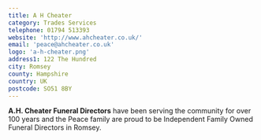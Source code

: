 ```yaml
---
title: A H Cheater
category: Trades Services
telephone: 01794 513393
website: 'http://www.ahcheater.co.uk/'
email: 'peace@ahcheater.co.uk'
logo: 'a-h-cheater.png'
address1: 122 The Hundred
city: Romsey
county: Hampshire
country: UK
postcode: SO51 8BY
---
```

**A.H. Cheater Funeral Directors** have been serving the community for over 100 years and the Peace family are proud to be Independent Family Owned Funeral Directors in Romsey.
